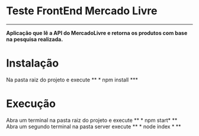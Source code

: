 # Teste FrontEnd Mercado Livre

---

 **Aplicação que lê a API do MercadoLivre e retorna os produtos com base na pesquisa realizada.**

# Instalação

Na pasta raiz do projeto e execute
**  * npm install  *** 

# Execução

Abra um terminal na pasta raiz do projeto e execute  ** * npm start*  ** <br>
Abra um segundo terminal na pasta server execute  **  * node index * ** 

